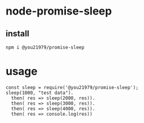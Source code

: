 # node-promise-sleep

## install

```
npm i @you21979/promise-sleep
```

# usage

```
const sleep = require('@you21979/promise-sleep');
sleep(1000, "test data").
  then( res => sleep(2000, res)).
  then( res => sleep(3000, res)).
  then( res => sleep(4000, res)).
  then( res => console.log(res))
```


